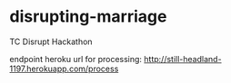 disrupting-marriage
===================

TC Disrupt Hackathon


endpoint heroku url for processing: http://still-headland-1197.herokuapp.com/process

